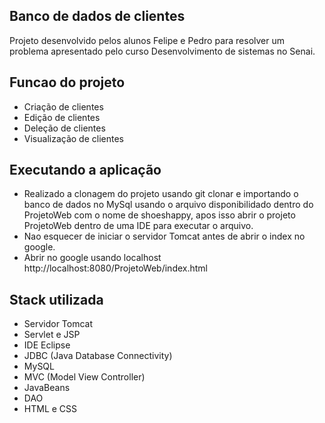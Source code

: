 
## Banco de dados de clientes

Projeto desenvolvido pelos alunos Felipe e Pedro para resolver um problema apresentado pelo curso Desenvolvimento de sistemas no Senai.

## Funcao do projeto

- Criação de clientes
- Edição de clientes
- Deleção de clientes
- Visualização de clientes

## Executando a aplicação
- Realizado a clonagem do projeto usando git clonar e importando o banco de dados no MySql usando o arquivo disponibilidado dentro do ProjetoWeb com o nome de shoeshappy, apos isso abrir o projeto ProjetoWeb dentro de uma IDE para executar o arquivo.
- Nao esquecer de iniciar o servidor Tomcat antes de abrir o index no google.
- Abrir no google usando localhost http://localhost:8080/ProjetoWeb/index.html

## Stack utilizada

- Servidor Tomcat
- Servlet e JSP
- IDE Eclipse
- JDBC (Java Database Connectivity)
- MySQL
- MVC (Model View Controller)
- JavaBeans
- DAO
- HTML e CSS
